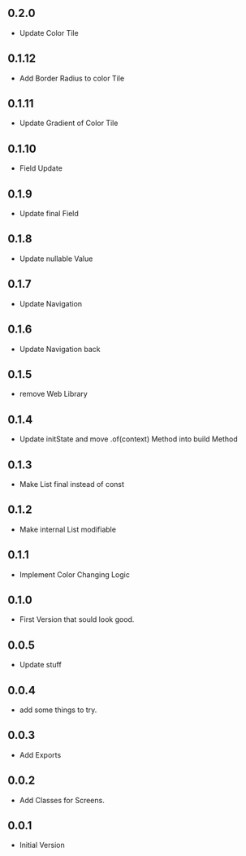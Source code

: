 ## 0.2.0

* Update Color Tile


## 0.1.12

* Add Border Radius to color Tile


## 0.1.11

* Update Gradient of Color Tile


## 0.1.10

* Field Update


## 0.1.9

* Update final Field


## 0.1.8

* Update nullable Value


## 0.1.7

* Update Navigation


## 0.1.6

* Update Navigation back


## 0.1.5

* remove Web Library


## 0.1.4

* Update initState and move .of(context) Method into build Method


## 0.1.3

* Make List final instead of const


## 0.1.2

* Make internal List modifiable


## 0.1.1

* Implement Color Changing Logic


## 0.1.0

* First Version that sould look good.


## 0.0.5

* Update stuff


## 0.0.4

* add some things to try.


## 0.0.3

* Add Exports


## 0.0.2

* Add Classes for Screens.


## 0.0.1

* Initial Version